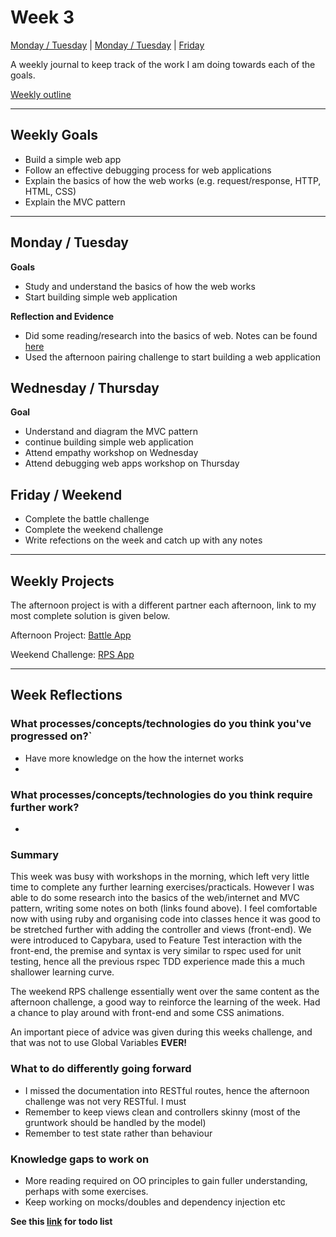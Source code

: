 # Week 3

[Monday / Tuesday](#monday--tuesday) | [Monday / Tuesday](#wednesday--thursday) | [Friday](#friday)

A weekly journal to keep track of the work I am doing towards each of the goals.

[Weekly outline](https://github.com/makersacademy/course/blob/master/week_outlines.md/)

------
## Weekly Goals

- Build a simple web app
- Follow an effective debugging process for web applications
- Explain the basics of how the web works (e.g. request/response, HTTP, HTML, CSS)
- Explain the MVC pattern

------
## Monday / Tuesday

**Goals**
- Study and understand the basics of how the web works
- Start building simple web application 

**Reflection and Evidence**
- Did some reading/research into the basics of web. Notes can be found [here]()
- Used the afternoon pairing challenge to start building a web application



## Wednesday / Thursday

**Goal** 
- Understand and diagram the MVC pattern
- continue building simple web application
- Attend empathy workshop on Wednesday
- Attend debugging web apps workshop on Thursday

## Friday / Weekend
- Complete the battle challenge
- Complete the weekend challenge
- Write refections on the week and catch up with any notes


------

## Weekly Projects

The afternoon project is with a different partner each afternoon, link to my most complete solution is given below.

Afternoon Project: [Battle App](https://github.com/ajbacon/oystercard_challenge)

Weekend Challenge: [RPS App](https://github.com/ajbacon/takeaway-challenge)

------
## Week Reflections

### What processes/concepts/technologies do you think you've progressed on?`

- Have more knowledge on the how the internet works
- 

### What processes/concepts/technologies do you think require further work?

-


### Summary

This week was busy with workshops in the morning, which left very little time to complete any further learning exercises/practicals. However I was able to do some research into the basics of the web/internet and MVC pattern, writing some notes on both (links found above). I feel comfortable now with using ruby and organising code into classes hence it was good to be stretched further with adding the controller and views (front-end). We were introduced to Capybara, used to Feature Test interaction with the front-end, the premise and syntax is very similar to rspec used for unit testing, hence all the previous rspec TDD experience made this a much shallower learning curve. 

The weekend RPS challenge essentially went over the same content as the afternoon challenge, a good way to reinforce the learning of the week. Had a chance to play around with front-end and some CSS animations.

An important piece of advice was given during this weeks challenge, and that was not to use Global Variables **EVER!**


### What to do differently going forward

- I missed the documentation into RESTful routes, hence the afternoon challenge was not very RESTful. I must 
- Remember to keep views clean and controllers skinny (most of the gruntwork should be handled by the model)
- Remember to test state rather than behaviour

### Knowledge gaps to work on

- More reading required on OO principles to gain fuller understanding, perhaps with some exercises.
- Keep working on mocks/doubles and dependency injection etc

**See this [link](https://github.com/ajbacon/Portfolio/blob/master/todo_list.md) for todo list**